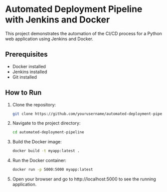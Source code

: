 # Automated Deployment Pipeline with Jenkins and Docker

This project demonstrates the automation of the CI/CD process for a Python web application using Jenkins and Docker.

## Prerequisites

- Docker installed
- Jenkins installed
- Git installed

## How to Run

1. Clone the repository:
   ```bash
   git clone https://github.com/yourusername/automated-deployment-pipeline.git
   ```
2. Navigate to the project directory:

   ```bash
   cd automated-deployment-pipeline
   ```
3. Build the Docker image:
   ```bash
   docker build -t myapp:latest .
   ```

4. Run the Docker container:
   ```bash
   docker run -p 5000:5000 myapp:latest
   ```
5. Open your browser and go to http://localhost:5000 to see the running application.


